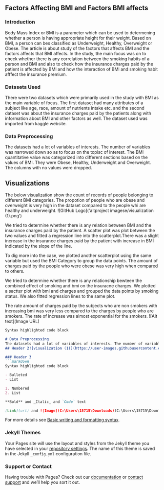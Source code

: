 ## Factors Affecting BMI and Factors BMI affects



### Introduction

Body Mass Index or BMI is a parameter which can be used to determening whether a person is having appropriate height for their weight. Based on BMI, a person can bes classified as Underweight, Healthy, Overweight or Obese. The article is about study of  the factors that affects  BMI and the factors affects that BMI affects. In the study, the main focus was on to check whether there is any correlation between the smoking habits of a person and BMI and also to check how the insurance charges paid by the patient is affected by BMI and how the interaction of BMI and smoking habit afffect the insurance premium.

### Datasets Used
There were two datasets which were primarily used in the study with  BMI as the main variable of focus. The first dataset had many attributes of a subject like age, race, amount of nutrients intake etc. and the second dataset was about the insurance charges paid by the patients along with information about BMI and other factors as well. The dataset used was imported from kaggle website.


### Data Preprocessing
The datasets had a lot of variables of interests. The number of variables was narrowed down so as to focus on the topisc of interest. The BMI quantitative value was categorized into different sections based on the values of BMI. They were Obese, Healthy, Underweight and Overweight. The columns with no values were dropped.


## Visualizations
The below visualization show the count of records of people belonging to different BMI categories. The propotion of people who are obese and overweight is very high in the dataset compared to the people whi are healthy and underweight.
![GitHub Logo]('aitproject imagese/visualization (1).png')


We tried to determine whether there is any relation between BMI and the insurance charges paid by the patient. A scatter plot was plot between the two values and fitted a regression line into the scatterplot.There was a slight increase in the insurance charges paid by the patient with increase in BMI indicated by the slope of the line.

 To dig more into the case, we plotted another scatterplot using the same variable but used the BMI Category to group the data points. The amount of charges paid by the people who were obese was very high when compared to others.
 
 We tried to determine whether there is any relationship bewteen the combined effect of smoking and bmi on the insuracne charges. We plotted a sactter plot with bmi and charges and grouped the data points by smoking status. We also fitted regression lines to the same plot.
 
 The  rate amount of charges paid by the subjects who are non smokers with increasing bmi was very less compared to the charges by people who are smokers. The rate of increase was almost exponential for the smokers.
 ![Alt text](Image URL)






```markdown
Syntax highlighted code block

# Data Preprocessing
The datasets had a lot of variables of interests. The number of variables was narrowed down so as to focus on the topics of interest. The BMI quantitative values was categorized into different sections based on the values of BMI. They were Obese, Healthy, Underweight and Overweight. The columns with no values were dropped.
## Header 2![visualization (1)](https://user-images.githubusercontent.com/81614666/145682609-5348be3a-b8a5-4070-87b8-eb69bc3f8fc8.png)

### Header 3
```markdown
Syntax highlighted code block

- Bulleted
- List

1. Numbered
2. List

**Bold** and _Italic_ and `Code` text

[Link](url) and ![Image](C:\Users\15715\Downloads))C:\Users\15715\Downloads)
```

For more details see [Basic writing and formatting syntax](https://docs.github.com/en/github/writing-on-github/getting-started-with-writing-and-formatting-on-github/basic-writing-and-formatting-syntax).

### Jekyll Themes

Your Pages site will use the layout and styles from the Jekyll theme you have selected in your [repository settings](https://github.com/rohaneden10/aitfinalproject/settings/pages). The name of this theme is saved in the Jekyll `_config.yml` configuration file.

### Support or Contact

Having trouble with Pages? Check out our [documentation](https://docs.github.com/categories/github-pages-basics/) or [contact support](https://support.github.com/contact) and we’ll help you sort it out.
